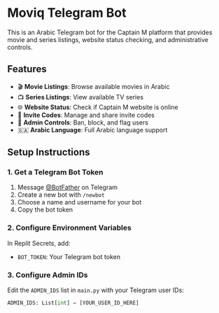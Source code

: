 # Moviq Telegram Bot

This is an Arabic Telegram bot for the Captain M platform that provides movie and series listings, website status checking, and administrative controls.

## Features

- 🎬 **Movie Listings**: Browse available movies in Arabic
- 📺 **Series Listings**: View available TV series
- 🌐 **Website Status**: Check if Captain M website is online
- 🔐 **Invite Codes**: Manage and share invite codes
- 👮 **Admin Controls**: Ban, block, and flag users
- 🇸🇦 **Arabic Language**: Full Arabic language support

## Setup Instructions

### 1. Get a Telegram Bot Token

1. Message [@BotFather](https://t.me/botfather) on Telegram
2. Create a new bot with `/newbot`
3. Choose a name and username for your bot
4. Copy the bot token

### 2. Configure Environment Variables

In Replit Secrets, add:
- `BOT_TOKEN`: Your Telegram bot token

### 3. Configure Admin IDs

Edit the `ADMIN_IDS` list in `main.py` with your Telegram user IDs:

```python
ADMIN_IDS: List[int] = [YOUR_USER_ID_HERE]
